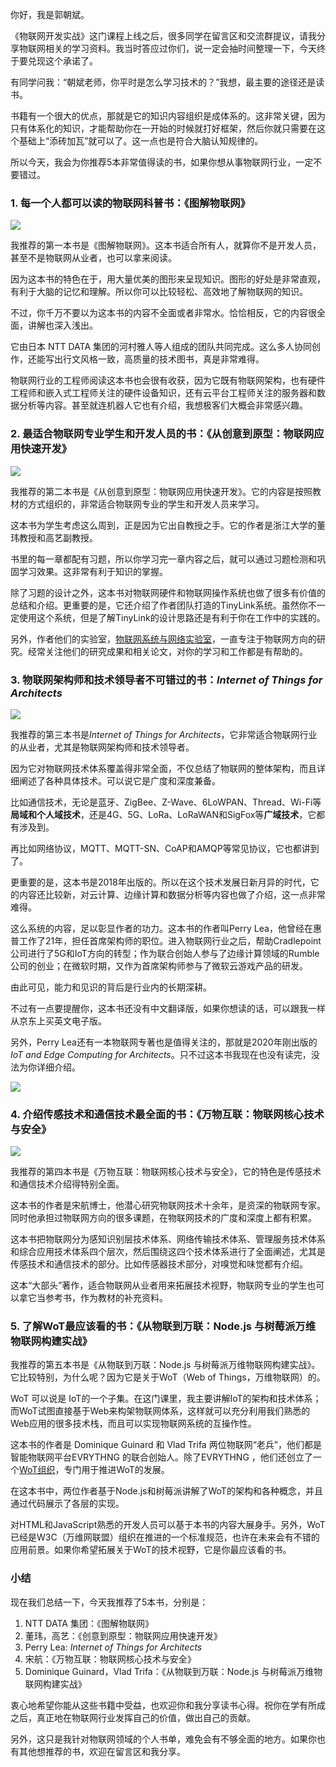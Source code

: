 你好，我是郭朝斌。

《物联网开发实战》这门课程上线之后，很多同学在留言区和交流群提议，请我分享物联网相关的学习资料。我当时答应过你们，说一定会抽时间整理一下，今天终于要兑现这个承诺了。

有同学问我：“朝斌老师，你平时是怎么学习技术的？”我想，最主要的途径还是读书。

书籍有一个很大的优点，那就是它的知识内容组织是成体系的。这非常关键，因为只有体系化的知识，才能帮助你在一开始的时候就打好框架，然后你就只需要在这个基础上“添砖加瓦”就可以了。这一点也是符合大脑认知规律的。

所以今天，我会为你推荐5本非常值得读的书，如果你想从事物联网行业，一定不要错过。

### 1. 每一个人都可以读的物联网科普书：《图解物联网》

![](https://static001.geekbang.org/resource/image/7d/92/7dce7572ed5a4c6d0f2e4b27e1c4fb92.png?wh=1142%2A1325)

我推荐的第一本书是《图解物联网》。这本书适合所有人，就算你不是开发人员，甚至不是物联网从业者，也可以拿来阅读。

因为这本书的特色在于，用大量优美的图形来呈现知识。图形的好处是非常直观，有利于大脑的记忆和理解。所以你可以比较轻松、高效地了解物联网的知识。

不过，你千万不要以为这本书的内容不全面或者非常水。恰恰相反，它的内容很全面，讲解也深入浅出。

它由日本 NTT DATA 集团的河村雅人等人组成的团队共同完成。这么多人协同创作，还能写出行文风格一致，高质量的技术图书，真是非常难得。

物联网行业的工程师阅读这本书也会很有收获，因为它既有物联网架构，也有硬件工程师和嵌入式工程师关注的硬件设备知识，还有云平台工程师关注的服务器和数据分析等内容。甚至就连机器人它也有介绍，我想极客们大概会非常感兴趣。

### 2. 最适合物联网专业学生和开发人员的书：《从创意到原型：物联网应用快速开发》

![](https://static001.geekbang.org/resource/image/76/48/76eace1e60ee359d0a01cce1e3dyy048.jpeg?wh=1080%2A1277)

我推荐的第二本书是《从创意到原型：物联网应用快速开发》。它的内容是按照教材的方式组织的，非常适合物联网专业的学生和开发人员来学习。

这本书为学生考虑这么周到，正是因为它出自教授之手。它的作者是浙江大学的董玮教授和高艺副教授。

书里的每一章都配有习题，所以你学习完一章内容之后，就可以通过习题检测和巩固学习效果。这非常有利于知识的掌握。

除了习题的设计之外，这本书对物联网硬件和物联网操作系统也做了很多有价值的总结和介绍。更重要的是，它还介绍了作者团队打造的TinyLink系统。虽然你不一定使用这个系统，但是了解TinyLink的设计思路还是有利于你在工作中的实践的。

另外，作者他们的实验室，[物联网系统与网络实验室](http://home.emnets.org:8888/zh/#about)，一直专注于物联网方向的研究。经常关注他们的研究成果和相关论文，对你的学习和工作都是有帮助的。

### 3. 物联网架构师和技术领导者不可错过的书：*Internet of Things for Architects*

![](https://static001.geekbang.org/resource/image/68/4a/6846d13882cac180e8b598c5337c7b4a.jpg?wh=1103%2A1360)

我推荐的第三本书是*Internet of Things for Architects*，它非常适合物联网行业的从业者，尤其是物联网架构师和技术领导者。

因为它对物联网技术体系覆盖得非常全面，不仅总结了物联网的整体架构，而且详细阐述了各种具体技术。可以说它是广度和深度兼备。

比如通信技术，无论是蓝牙、ZigBee、Z-Wave、6LoWPAN、Thread、Wi-Fi等**局域和个人域技术**，还是4G、5G、LoRa、LoRaWAN和SigFox等**广域技术**，它都有涉及到。

再比如网络协议，MQTT、MQTT-SN、CoAP和AMQP等常见协议，它也都讲到了。

更重要的是，这本书是2018年出版的。所以在这个技术发展日新月异的时代，它的内容还比较新，对云计算、边缘计算和数据分析等内容也做了介绍，这一点非常难得。

这么系统的内容，足以彰显作者的功力。这本书的作者叫Perry Lea，他曾经在惠普工作了21年，担任首席架构师的职位。进入物联网行业之后，帮助Cradlepoint公司进行了5G和IoT方向的转型；作为联合创始人参与了边缘计算领域的Rumble公司的创业；在微软时期，又作为首席架构师参与了微软云游戏产品的研发。

由此可见，能力和见识的背后是行业内的长期深耕。

不过有一点要提醒你，这本书还没有中文翻译版，如果你想读的话，可以跟我一样从京东上买英文电子版。

另外，Perry Lea还有一本物联网专著也是值得关注的，那就是2020年刚出版的*IoT and Edge Computing for Architects*。只不过这本书我现在也没有读完，没法为你详细介绍。

![](https://static001.geekbang.org/resource/image/a2/eb/a2533c4a7ee1244511a9921257e80aeb.jpg?wh=1103%2A1360)

### 4. 介绍传感技术和通信技术最全面的书：《万物互联：物联网核心技术与安全》

![](https://static001.geekbang.org/resource/image/1c/02/1c5aca3590026a2yycf06bb97b372702.png?wh=1142%2A1381)

我推荐的第四本书是《万物互联：物联网核心技术与安全》，它的特色是传感技术和通信技术介绍得特别全面。

这本书的作者是宋航博士，他潜心研究物联网技术十余年，是资深的物联网专家。同时他承担过物联网方向的很多课题，在物联网技术的广度和深度上都有积累。

这本书把物联网分为感知识别层技术体系、网络传输技术体系、管理服务技术体系和综合应用技术体系四个层次，然后围绕这四个技术体系进行了全面阐述，尤其是传感技术和通信技术的部分。比如传感器技术部分，对嗅觉和味觉都有介绍。

这本“大部头”著作，适合物联网从业者用来拓展技术视野，物联网专业的学生也可以拿它当参考书，作为教材的补充资料。

### 5. 了解WoT最应该看的书：《从物联到万联：Node.js 与树莓派万维物联网构建实战》

我推荐的第五本书是《从物联到万联：Node.js 与树莓派万维物联网构建实战》。它比较特别，为什么呢？因为它是关于WoT（Web of Things，万维物联网）的。

WoT 可以说是 IoT的一个子集。在这门课里，我主要讲解IoT的架构和技术体系；而WoT试图直接基于Web来构架物联网体系，这样就可以充分利用我们熟悉的Web应用的很多技术栈，而且可以实现物联网系统的互操作性。

这本书的作者是 Dominique Guinard 和 Vlad Trifa 两位物联网“老兵”，他们都是智能物联网平台EVRYTHNG 的联合创始人。除了EVRYTHNG ，他们还创立了一个[WoT组织](https://webofthings.org/)，专门用于推进WoT的发展。

在这本书中，两位作者基于Node.js和树莓派讲解了WoT的架构和各种概念，并且通过代码展示了各层的实现。

对HTML和JavaScript熟悉的开发人员可以基于本书的内容大展身手。另外，WoT已经是W3C（万维网联盟）组织在推进的一个标准规范，也许在未来会有不错的应用前景。如果你希望拓展关于WoT的技术视野，它是你最应该看的书。

### 小结

现在我们总结一下，今天我推荐了5本书，分别是：

1. NTT DATA 集团：《图解物联网》
2. 董玮，高艺：《创意到原型：物联网应用快速开发》
3. Perry Lea: *Internet of Things for Architects*
4. 宋航：《万物互联：物联网核心技术与安全》
5. Dominique Guinard，Vlad Trifa：《从物联到万联：Node.js 与树莓派万维物联网构建实战》

衷心地希望你能从这些书籍中受益，也欢迎你和我分享读书心得。祝你在学有所成之后，真正地在物联网行业发挥自己的价值，做出自己的贡献。

另外，这只是我针对物联网领域的个人书单，难免会有不够全面的地方。如果你也有其他想推荐的书，欢迎在留言区和我分享。